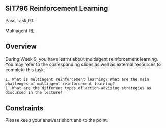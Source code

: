 ## SIT796 Reinforcement Learning

Pass Task 9.1:

Multiagent RL

## Overview

During Week 9, you have learnt about multiagent reinforcement learning. You may refer to the corresponding slides as well as external resources to complete this task.

    1. What is multiagent reinforcement learning? What are the main challenges of multiagent reinforcement learning?
    1. What are the different types of action-advising strategies as discussed in the lecture?

## Constraints

Please keep your answers short and to the point.